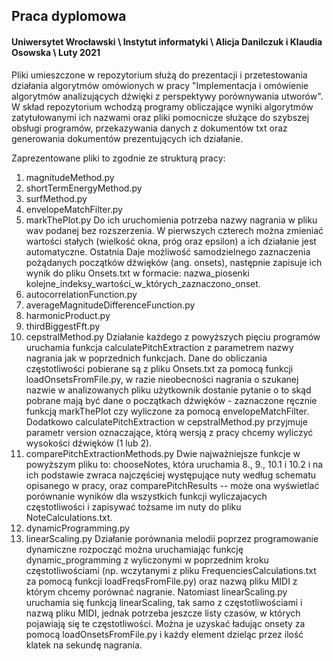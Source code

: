 ## Praca dyplomowa
#### Uniwersytet Wrocławski \\ Instytut informatyki \\ Alicja Danilczuk i Klaudia Osowska \\ Luty 2021

Pliki umieszczone w repozytorium służą do prezentacji i przetestowania działania algorytmów omówionych w pracy "Implementacja i omówienie algorytmów analizujących dźwięki z perspektywy porównywania utworów". W skład repozytorium wchodzą programy obliczające wyniki algorytmów zatytułowanymi ich nazwami oraz pliki pomocnicze służące do szybszej obsługi programów, przekazywania danych z dokumentów txt oraz generowania dokumentów prezentujących ich działanie.

Zaprezentowane pliki to zgodnie ze strukturą pracy:
1. magnitudeMethod.py
2. shortTermEnergyMethod.py
3. surfMethod.py
4. envelopeMatchFilter.py
5. markThePlot.py
    Do ich uruchomienia potrzeba nazwy nagrania w pliku wav podanej bez rozszerzenia. W pierwszych czterech można zmieniać wartości stałych (wielkość okna, próg oraz epsilon) a ich działanie jest automatyczne. Ostatnia Daje możliwość samodzielnego zaznaczenia pożądanych początków dźwięków (ang. onsets), następnie zapisuje ich wynik do pliku Onsets.txt w formacie: nazwa_piosenki kolejne_indeksy_wartości_w_których_zaznaczono_onset.
6. autocorrelationFunction.py
7. averageMagnitudeDifferenceFunction.py
8. harmonicProduct.py
9. thirdBiggestFft.py
10. cepstralMethod.py
    Działanie każdego z powyższych pięciu programów uruchamia funkcja calculatePitchExtraction z parametrem nazwy nagrania jak w poprzednich funkcjach. Dane do obliczania częstotliwości pobierane są z pliku Onsets.txt za pomocą funkcji loadOnsetsFromFile.py, w razie nieobecności nagrania o szukanej nazwie w analizowanych pliku użytkownik dostanie pytanie o to skąd pobrane mają być dane o początkach dźwięków - zaznaczone ręcznie funkcją markThePlot czy wyliczone za pomocą envelopeMatchFilter. Dodatkowo calculatePitchExtraction w cepstralMethod.py przyjmuje parametr version oznaczające, którą wersją z pracy chcemy wyliczyć wysokości dźwięków (1 lub 2).
11. comparePitchExtractionMethods.py 
    Dwie najważniejsze funkcje w powyższym pliku to: chooseNotes, która uruchamia 8., 9., 10.1 i 10.2 i na ich podstawie zwraca najczęściej występujące nuty według schematu opisanego w pracy, oraz comparePitchResults -- może ona wyświetlać porównanie wyników dla wszystkich funkcji wyliczajacych częstotliwości i zapisywać tożsame im nuty do pliku NoteCalculations.txt.
12. dynamicProgramming.py
13. linearScaling.py
    Działanie porównania melodii poprzez programowanie dynamiczne rozpocząć można uruchamiając funkcję dynamic_programming z wyliczonymi w poprzednim kroku częstotliwościami (np. wczytanymi z pliku FrequenciesCalculations.txt za pomocą funkcji loadFreqsFromFile.py) oraz nazwą pliku MIDI z którym chcemy porównać nagranie. Natomiast linearScaling.py uruchamia się funkcją linearScaling, tak samo z częstotliwościami i nazwą pliku MIDI, jednak potrzeba jeszcze listy czasów, w których pojawiają się te częstotliwości. Można je uzyskać ładując onsety za pomocą loadOnsetsFromFile.py i każdy element dzieląc przez ilość klatek na sekundę nagrania. 
